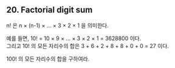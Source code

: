 ## 20. Factorial digit sum

n! 은 n &times; (n-1) &times; ... &times; 3 &times; 2 &times; 1 을 의미한다.

예를 들면, 10! = 10 &times; 9 &times; ... &times; 3 &times; 2 &times; 1 = 3628800 이다.<br>
그리고 10! 의 모든 자리수의 합은 3 + 6 + 2 + 8 + 8 + 0 + 0 = 27 이다.

100! 의 모든 자리수의 합을 구하여라.
